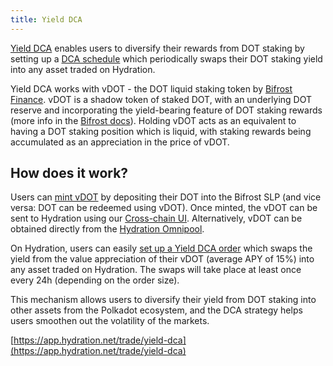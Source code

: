 ```yaml
---
title: Yield DCA
---
```


[Yield DCA](https://app.hydration.net/trade/yield-dca) enables users to diversify their rewards from DOT staking by setting up a [DCA schedule](/omnipool_dca) which periodically swaps their DOT staking yield into any asset traded on Hydration. 

Yield DCA works with vDOT - the DOT liquid staking token by [Bifrost Finance](https://bifrost.finance/). vDOT is a shadow token of staked DOT, with an underlying DOT reserve and incorporating the yield-bearing feature of DOT staking rewards (more info in the [Bifrost docs](https://docs.bifrost.finance/builders/liquid-staking-slp/vdot)). Holding vDOT acts as an equivalent to having a DOT staking position which is liquid, with staking rewards being accumulated as an appreciation in the price of vDOT.

## How does it work?
Users can [mint vDOT](https://bifrost.app/vstaking/vDOT?r=hydradx) by depositing their DOT into the Bifrost SLP (and vice versa: DOT can be redeemed using vDOT). Once minted, the vDOT can be sent to Hydration using our [Cross-chain UI](https://app.hydration.net/cross-chain). Alternatively, vDOT can be obtained directly from the [Hydration Omnipool](https://app.hydration.net/trade/swap).

On Hydration, users can easily [set up a Yield DCA order](https://app.hydration.net/trade/yield-dca) which swaps the yield from the value appreciation of their vDOT (average APY of 15%) into any asset traded on Hydration. The swaps will take place at least once every 24h (depending on the order size).

This mechanism allows users to diversify their yield from DOT staking into other assets from the Polkadot ecosystem, and the DCA strategy helps users smoothen out the volatility of the markets.

[https://app.hydration.net/trade/yield-dca](https://app.hydration.net/trade/yield-dca)
